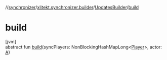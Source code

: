//[synchronizer](../../../index.md)/[xlitekt.synchronizer.builder](../index.md)/[UpdatesBuilder](index.md)/[build](build.md)

# build

[jvm]\
abstract fun [build](build.md)(syncPlayers: NonBlockingHashMapLong&lt;[Player](../../../../game/game/xlitekt.game.actor.player/-player/index.md)&gt;, actor: [A](index.md))

